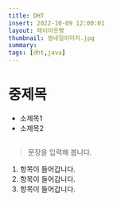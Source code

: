 ```yaml
---
title: DHT
insert: 2022-10-09 12:00:01
layout: 레이아웃명
thumbnail: 썸네일이미지.jpg
summary: 
tags: [dht,java]
---
```


# 중제목
* 소제목1
* 소제목2

```js

```

> 문장을 입력해 봅니다.

1. 항목이 들어갑니다.
2. 항목이 들어갑니다.
3. 항목이 들어갑니다.
